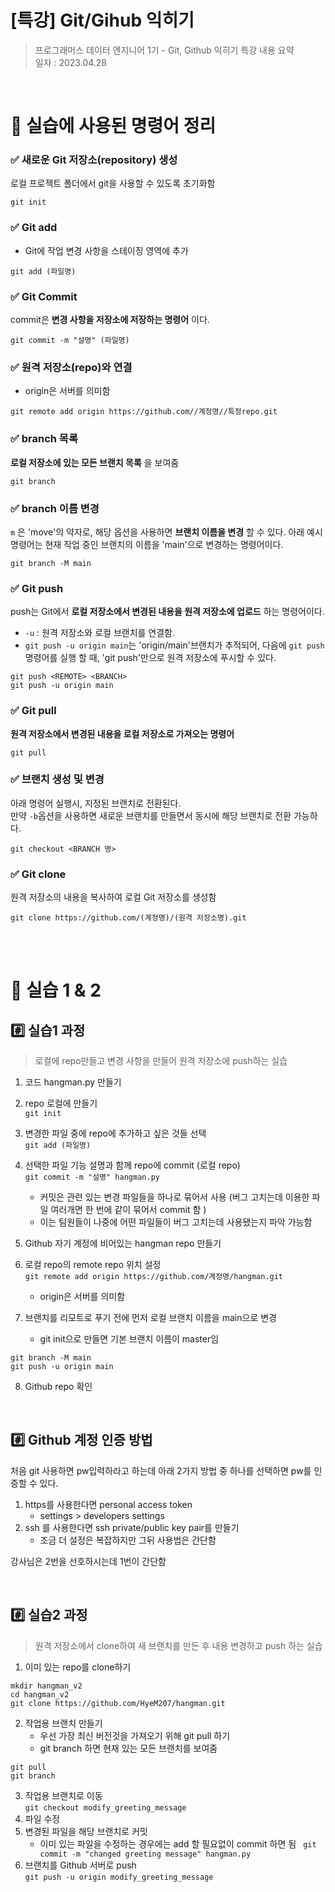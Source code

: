 # [특강] Git/Gihub 익히기
> 프로그래머스 데이터 엔지니어 1기 - Git, Github 익히기 특강 내용 요약  
> 일자 : 2023.04.28  

<br>

# 📌 실습에 사용된 명령어 정리 

### ✅ 새로운 Git 저장소(repository) 생성
로컬 프로젝트 폴더에서 git을 사용할 수 있도록 초기화함
```shell
git init
```

### ✅ Git add
- Git에 작업 변경 사항을 스테이징 영역에 추가 
```shell
git add (파일명)
```

### ✅ Git Commit  
commit은 __변경 사항을 저장소에 저장하는 명령어__ 이다. 
```shell
git commit -m "설명" (파일명)
```
### ✅ 원격 저장소(repo)와 연결 
- origin은 서버를 의미함 
```shell
git remote add origin https://github.com//계정명//특정repo.git
```

### ✅ branch 목록 
__로컬 저장소에 있는 모든 브랜치 목록__ 을 보여줌 
```shell
git branch
```

### ✅ branch 이름 변경
`m` 은 'move'의 약자로, 해당 옵션을 사용하면 __브랜치 이름을 변경__ 할 수 있다.
아래 예시 명령어는 현재 작업 중인 브랜치의 이름을 'main'으로 변경하는 명령어이다. 
```shell
git branch -M main
```

### ✅ Git push 
push는 Git에서 __로컬 저장소에서 변경된 내용을 원격 저장소에 업로드__ 하는 명령어이다. 
- `-u` : 원격 저장소와 로컬 브랜치를 연결함. 
- `git push -u origin main`는 'origin/main'브랜치가 추적되어, 다음에 `git push`명령어를 실행 할 때, 'git push'만으로 원격 저장소에 푸시할 수 있다. 
```shell
git push <REMOTE> <BRANCH>
git push -u origin main
```

### ✅ Git pull
__원격 저장소에서 변경된 내용을 로컬 저장소로 가져오는 명령어__
```shell
git pull
```
### ✅ 브랜치 생성 및 변경
아래 명령어 실행시, 지정된 브랜치로 전환된다.   
만약 `-b`옵션을 사용하면 새로운 브랜치를 만들면서 동시에 해당 브랜치로 전환 가능하다. 
```shell
git checkout <BRANCH 명>
```


### ✅ Git clone
원격 저장소의 내용을 복사하여 로컬 Git 저장소를 생성함
```shell
git clone https://github.com/(계정명)/(원격 저장소명).git
```

<br><br>

# 📌 실습 1 & 2

## #️⃣ 실습1 과정 
> 로컬에 repo만들고 변경 사항을 만들어 원격 저장소에 push하는 실습

1. 코드 hangman.py 만들기
2. repo 로컬에 만들기   
`git init`
3. 변경한 파일 중에 repo에 추가하고 싶은 것들 선택   
`git add (파일명)`
4. 선택한 파일 기능 설명과 함께 repo에 commit (로컬 repo)   
`git commit -m "설명" hangman.py` 
    - 커밋은 관련 있는 변경 파일들을 하나로 묶어서 사용 
        (버그 고치는데 이용한 파일 여러개면 한 번에 같이 묶어서 commit 함 )
    - 이는 팀원들이 나중에 어떤 파일들이 버그 고치는데 사용됐는지 파악 가능함   

5. Github 자기 계정에 비어있는 hangman repo 만들기 
6. 로컬 repo의 remote repo 위치 설정   
`git remote add origin https://github.com/계정명/hangman.git`
    - origin은 서버를 의미함 
7. 브랜치를 리모트로 푸기 전에 먼저 로컬 브랜치 이름을 main으로 변경 
    - git init으로 만들면 기본 브랜치 이름이 master임
```shell
git branch -M main
git push -u origin main
```
8. Github repo 확인


<br>


## #️⃣ Github 계정 인증 방법
처음 git 사용하면 pw입력하라고 하는데 아래 2가지 방법 중 하나를 선택하면 pw를 인증할 수 있다.

1. https를 사용한다면 personal access token
    - settings > developers settings  
2. ssh 를 사용한다면 ssh private/public key pair를 만들기  
    - 조금 더 설정은 복잡하지만 그뒤 사용법은 간단함 


강사님은 2번을 선호하시는데 1번이 간단함   



<br>

## #️⃣ 실습2 과정 
> 원격 저장소에서 clone하여 새 브랜치를 만든 후 내용 변경하고  push 하는 실습

1. 이미 있는 repo를 clone하기 
```shell
mkdir hangman_v2 
cd hangman_v2
git clone https://github.com/HyeM207/hangman.git
```
2. 작업용 브랜치 만들기
    - 우선 가장 최신 버전것을 가져오기 위해 git pull 하기
    - git branch 하면 현재 있는 모든 브랜치를 보여줌  
```shell
git pull
git branch
```
3. 작업용 브랜치로 이동    
`git checkout modify_greeting_message`
4. 파일 수정 
5. 변경된 파일을 해당 브랜치로 커밋   
    - 이미 있는 파일을 수정하는 경우에는 add 할 필요없이 commit 하면 됨 
` git commit -m "changed greeting message" hangman.py`
6. 브랜치를 Github 서버로 push  
`git push -u origin modify_greeting_message`